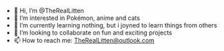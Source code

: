 - 👋 Hi, I’m @TheRealLitten
- 👀 I’m interested in Pokémon, anime and cats 
- 🌱 I’m currently learning nothing, but i joyned to learn things from others
- 💞️ I’m looking to collaborate on fun and exciting projects 
- 📫 How to reach me: TheRealLitten@outlook.com 

<!---
TheRealLitten/TheRealLitten is a ✨ special ✨ repository because its `README.md` (this file) appears on your GitHub profile.
You can click the Preview link to take a look at your changes.
--->
